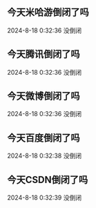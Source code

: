## 今天米哈游倒闭了吗

2024-8-18 0:32:36 没倒闭

## 今天腾讯倒闭了吗

2024-8-18 0:32:36 没倒闭

## 今天微博倒闭了吗

2024-8-18 0:32:36 没倒闭

## 今天百度倒闭了吗

2024-8-18 0:32:38 没倒闭

## 今天CSDN倒闭了吗

2024-8-18 0:32:39 没倒闭


